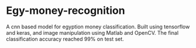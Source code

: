 # Egy-money-recognition
A cnn based model for egyption money classification.
Built using tensorflow and keras, and image manipulation using Matlab and OpenCV.
The final classification accuracy reached 99% on test set.

